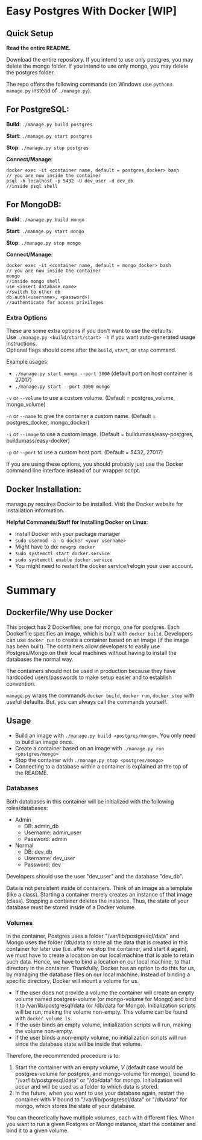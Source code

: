 # Easy Postgres With Docker [WIP]
## Quick Setup
**Read the entire README.** 

Download the entire repository. If you intend to use only postgres, you may delete the mongo folder. If you intend to use only mongo, you may delete the postgres folder.

The repo offers the following commands (on Windows use `python3 manage.py` instead of `./manage.py`).

## For PostgreSQL:

**Build**: `./manage.py build postgres`

**Start**: `./manage.py start postgres` 

**Stop**: `./manage.py stop postgres`

**Connect/Manage**:
```
docker exec -it <container name, default = postgres_docker> bash
// you are now inside the container
psql -h localhost -p 5432 -U dev_user -d dev_db
//inside psql shell
```

## For MongoDB:

**Build**: `./manage.py build mongo`

**Start**: `./manage.py start mongo` 

**Stop**: `./manage.py stop mongo`

**Connect/Manage**:
```
docker exec -it <container name, default = mongo_docker> bash
// you are now inside the container
mongo
//inside mongo shell
use <insert database name>
//switch to other db
db.auth(<username>, <password>)
//authenticate for access privileges
```
### Extra Options
These are some extra options if you don't want to use the defaults.  
Use `./manage.py <build/start/start> -h` if you want auto-generated usage instructions.  
Optional flags should come after the `build`, `start`, or `stop` command.

Example usages:
- `./manage.py start mongo --port 3000` (default port on host container is 27017)
- `./manage.py start --port 3000 mongo`

`-v` or `--volume` to use a custom volume. (Default = postgres_volume, mongo_volume)

`-n` or `--name` to give the container a custom name. (Default = postgres_docker, mongo_docker)

`-i` or `--image` to use a custom image. (Default = buildumass/easy-postgres, buildumass/easy-docker)

`-p` or `--port` to use a custom host port. (Default = 5432, 27017)

If you are using these options, you should probably just use the Docker command line interface instead of our wrapper script.
## Docker Installation:

manage.py requires Docker to be installed. Visit the Docker website for installation information.

**Helpful Commands/Stuff for Installing Docker on Linux**:
- Install Docker with your package manager
- `sudo usermod -a -G docker <your username>`
- Might have to do: `newgrp docker`
- `sudo systemctl start docker.service`
- `sudo systemctl enable docker.service`
- You might need to restart the docker service/relogin your user account.
# Summary

## Dockerfile/Why use Docker

This project has 2 Dockerfiles, one for mongo, one for postgres. Each Dockerfile specifies an image, which is built with `docker build`. Developers can use `docker run` to create a container based on an image (if the image has been built). The containers allow developers to easily use Postgres/Mongo on their local machines without having to install the databases the normal way.

The containers should not be used in production because they have hardcoded users/passwords to make setup easier and to establish convention.

`manage.py` wraps the commands `docker build`, `docker run`, `docker stop` with useful defaults. But, you can always call the commands yourself.

## Usage

- Build an image with `./manage.py build <postgres/mongo>`. You only need to build an image once.
- Create a container based on an image with `./manage.py run <postgres/mongo>`
- Stop the container with `./manage.py stop <postgres/mongo>`
- Connecting to a database within a container is explained at the top of the README.

### Databases

Both databases in this container will be initialized with the following roles/databases:
- Admin
    - DB: admin_db
    - Username: admin_user
    - Password: admin
- Normal
    - DB: dev_db
    - Username: dev_user
    - Password: dev

Developers should use the user "dev_user" and the database "dev_db".

Data is not persistent inside of containers. Think of an image as a template (like a class). Starting a container merely creates an instance of that image (class). Stopping a container deletes the instance. Thus, the state of your database must be stored inside of a Docker volume.

### Volumes

In the container, Postgres uses a folder "/var/lib/postgresql/data" and Mongo uses the folder /db/data to store all the data that is created in this container for later use (i.e. after we stop the container, and start it again), we must have to create a location on our local machine that is able to retain such data. Hence, we have to bind a location on our local machine, to that directory in the container. Thankfully, Docker has an option to do this for us, by managing the database files on our local machine. Instead of binding a specific directory, Docker will mount a volume for us.

- If the user does not provide a volume the container will create an empty volume named postgres-volume (or mongo-volume for Mongo) and bind it to /var/lib/postgresql/data (or /db/data for Mongo). Initialization scripts will be run, making the volume non-empty. This volume can be found with `docker volume ls`.
- If the user binds an empty volume, initialization scripts will run, making the volume non-empty.
- If the user binds a non-empty volume, no initialization scripts will run since the database state will be inside that volume.

Therefore, the recommended procedure is to:
1. Start the container with an empty volume, *V* (default case would be postgres-volume for postgres, and mongo-volume for mongo), bound to "/var/lib/postgresql/data" or "/db/data" for mongo. Initialization will occur and  will be used as a folder to which data is stored.
2. In the future, when you want to use your database again, restart the container with *V* bound to "/var/lib/postgresql/data" or "/db/data" for mongo, which stores the state of your database.

You can theoretically have multiple volumes, each with different files. When you want to run a given Postgres or Mongo instance, start the container and bind it to a given volume.
